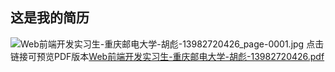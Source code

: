 ## 这是我的简历
![Web前端开发实习生-重庆邮电大学-胡彪-13982720426_page-0001.jpg](https://cdn.nlark.com/yuque/0/2021/jpeg/2625525/1620924315669-1bc86ba7-2ecd-4e1e-bb2b-22e447f88336.jpeg#clientId=ud4c9b57d-d458-4&from=ui&id=ua18a3e88&margin=%5Bobject%20Object%5D&name=Web%E5%89%8D%E7%AB%AF%E5%BC%80%E5%8F%91%E5%AE%9E%E4%B9%A0%E7%94%9F-%E9%87%8D%E5%BA%86%E9%82%AE%E7%94%B5%E5%A4%A7%E5%AD%A6-%E8%83%A1%E5%BD%AA-13982720426_page-0001.jpg&originHeight=1754&originWidth=1240&originalType=binary&size=733530&status=done&style=none&taskId=ua3872c61-bdb4-449d-8040-db09463967a)
点击链接可预览PDF版本[Web前端开发实习生-重庆邮电大学-胡彪-13982720426.pdf](https://www.yuque.com/attachments/yuque/0/2021/pdf/2625525/1620924336990-6dbf6e36-99a0-407b-b8db-a27171bc6ac3.pdf?_lake_card=%7B%22src%22%3A%22https%3A%2F%2Fwww.yuque.com%2Fattachments%2Fyuque%2F0%2F2021%2Fpdf%2F2625525%2F1620924336990-6dbf6e36-99a0-407b-b8db-a27171bc6ac3.pdf%22%2C%22name%22%3A%22Web%E5%89%8D%E7%AB%AF%E5%BC%80%E5%8F%91%E5%AE%9E%E4%B9%A0%E7%94%9F-%E9%87%8D%E5%BA%86%E9%82%AE%E7%94%B5%E5%A4%A7%E5%AD%A6-%E8%83%A1%E5%BD%AA-13982720426.pdf%22%2C%22size%22%3A224882%2C%22type%22%3A%22application%2Fpdf%22%2C%22ext%22%3A%22pdf%22%2C%22status%22%3A%22done%22%2C%22taskId%22%3A%22u0f5ab7d3-722b-4bb6-8351-30babf10f2e%22%2C%22taskType%22%3A%22upload%22%2C%22id%22%3A%22u6b539f54%22%2C%22card%22%3A%22file%22%7D)

